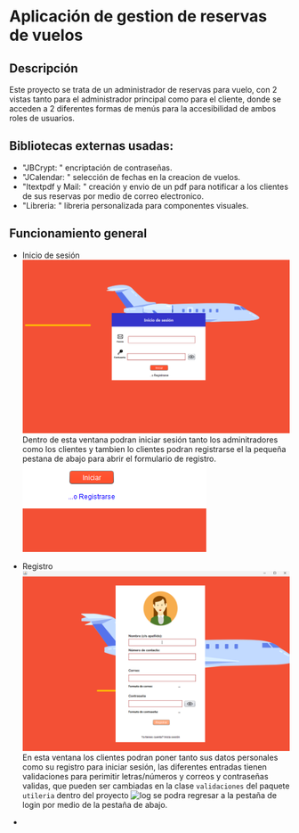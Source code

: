 # Aplicación de gestion de reservas de vuelos

## Descripción
Este proyecto se trata de un administrador de reservas para vuelo, con 2 vistas tanto para el administrador principal como para el cliente, donde se acceden a 2 diferentes formas de menús para la accesibilidad de ambos roles de usuarios.

## Bibliotecas externas usadas:
- "JBCrypt: " encriptación de contraseñas.
- "JCalendar: " selección de fechas en la creacion de vuelos.
- "Itextpdf y Mail: " creación y envio de un pdf para notificar a los clientes de sus reservas por medio de correo electronico.
- "Libreria: " libreria personalizada para componentes visuales.

## Funcionamiento general
- Inicio de sesión
![login](caps/img1.png)
Dentro de esta ventana podran iniciar sesión tanto los adminitradores como los clientes y tambien lo clientes podran registrarse el la pequeña pestana de abajo para abrir el formulario de registro. ![pestaña](caps/img2.png)

- Registro
![Registro](caps/img3.png)
En esta ventana los clientes podran poner tanto sus datos personales como su registro para iniciar sesión, las diferentes entradas tienen validaciones para perimitir letras/números y correos y contraseñas validas, que pueden ser cambiadas en la clase `validaciones` del paquete `utileria` dentro del proyecto
![log](caps/img4) se podra regresar a la pestaña de login por medio de la pestaña de abajo.

- 

